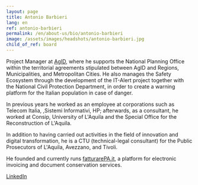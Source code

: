 ```yaml
---
layout: page
title: Antonio Barbieri
lang: en
ref: antonio-barbieri
permalink: /en/about-us/bio/antonio-barbieri
image: /assets/images/headshots/antonio-barbieri.jpg
child_of_ref: board
---
```


Project Manager at [AgID](https://www.agid.gov.it/), where he supports the
National Planning Office within the territorial agreements stipulated between
AgID and Regions, Municipalities, and Metropolitan Cities. He also manages the
Safety Ecosystem through the development of the IT-Alert project together with
the National Civil Protection Department, in order to create a warning platform
for the Italian population in case of danger.

In previous years he worked as an employee at corporations such as Telecom
Italia, ,Sistemi Informativi, HP; afterwards, as a consultant, he worked at
Consip, University of L'Aquila and the Special Office for the Reconstruction of
L'Aquila.

In addition to having carried out activities in the field of innovation and
digital transformation, he is a CTU (technical-legal consultant) for the Public
Prosecutors of L'Aquila, Avezzano, and Tivoli.

He founded and currently runs [fatturarePA.it](https://www.fatturarepa.it/), a
platform for electronic invoicing and document conservation services.

[LinkedIn](http://www.linkedin.com/in/antonio-barbieri-38a9372)
